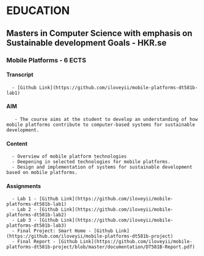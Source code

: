 EDUCATION
=========


## Masters in Computer Science with emphasis on Sustainable development Goals - HKR.se
  ### Mobile Platforms - 6 ECTS
  #### Transcript
      - [Github Link](https://github.com/iloveyii/mobile-platforms-dt581b-lab1)
  #### AIM
       - The course aims at the student to develop an understanding of how mobile platforms contribute to computer-based systems for sustainable development.
  #### Content
      - Overview of mobile platform technologies
      - Deepening in selected technologies for mobile platforms.
      - Design and implementation of systems for sustainable development based on mobile platforms.
  #### Assignments
      - Lab 1 - [Github Link](https://github.com/iloveyii/mobile-platforms-dt581b-lab1)
      - Lab 2 - [Github Link](https://github.com/iloveyii/mobile-platforms-dt581b-lab2)
      - Lab 3 - [Github Link](https://github.com/iloveyii/mobile-platforms-dt581b-lab3)
      - Final Project: Smart Home - [Github Link](https://github.com/iloveyii/mobile-platforms-dt581b-project)
      - Final Report - [Github Link](https://github.com/iloveyii/mobile-platforms-dt581b-project/blob/master/documentation/DT581B-Report.pdf)
